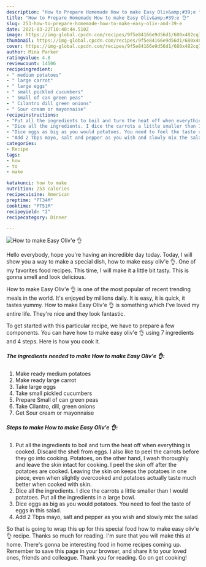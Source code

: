 ```yaml
---
description: "How to Prepare Homemade How to make Easy Oliv&amp;#39;e 👌"
title: "How to Prepare Homemade How to make Easy Oliv&amp;#39;e 👌"
slug: 253-how-to-prepare-homemade-how-to-make-easy-oliv-and-39-e
date: 2021-03-22T10:40:44.510Z
image: https://img-global.cpcdn.com/recipes/9f5e84166e9d56d1/680x482cq70/how-to-make-easy-olive-recipe-main-photo.jpg
thumbnail: https://img-global.cpcdn.com/recipes/9f5e84166e9d56d1/680x482cq70/how-to-make-easy-olive-recipe-main-photo.jpg
cover: https://img-global.cpcdn.com/recipes/9f5e84166e9d56d1/680x482cq70/how-to-make-easy-olive-recipe-main-photo.jpg
author: Mina Parker
ratingvalue: 4.8
reviewcount: 14506
recipeingredient:
- " medium potatoes"
- " large carrot"
- " large eggs"
- " small pickled cucumbers"
- " Small of can green peas"
- " Cilantro dill green onions"
- " Sour cream or mayonnaise"
recipeinstructions:
- "Put all the ingredients to boil and turn the heat off when everything is cooked. Discard the shell from eggs. I also like to peel the carrots before they go into cooking. Potatoes, on the other hand, I wash thoroughly and leave the skin intact for cooking. I peel the skin off after the potatoes are cooked. Leaving the skin on keeps the potatoes in one piece, even when slightly overcooked and potatoes actually taste much better when cooked with skin."
- "Dice all the ingredients. I dice the carrots a little smaller than I would potatoes. Put all the ingredients in a large bowl."
- "Dice eggs as big as you would potatoes. You need to feel the taste of eggs in this salad."
- "Add 2 Tbps mayo, salt and pepper as you wish and slowly mix the salad"
categories:
- Recipe
tags:
- how
- to
- make

katakunci: how to make 
nutrition: 253 calories
recipecuisine: American
preptime: "PT34M"
cooktime: "PT51M"
recipeyield: "2"
recipecategory: Dinner

---
```



![How to make Easy Oliv&#39;e 👌](https://img-global.cpcdn.com/recipes/9f5e84166e9d56d1/680x482cq70/how-to-make-easy-olive-recipe-main-photo.jpg)

Hello everybody, hope you're having an incredible day today. Today, I will show you a way to make a special dish, how to make easy oliv&#39;e 👌. One of my favorites food recipes. This time, I will make it a little bit tasty. This is gonna smell and look delicious.

How to make Easy Oliv&#39;e 👌 is one of the most popular of recent trending meals in the world. It's enjoyed by millions daily. It is easy, it is quick, it tastes yummy. How to make Easy Oliv&#39;e 👌 is something which I've loved my entire life. They're nice and they look fantastic.




To get started with this particular recipe, we have to prepare a few components. You can have how to make easy oliv&#39;e 👌 using 7 ingredients and 4 steps. Here is how you cook it.

<!--inarticleads1-->

##### The ingredients needed to make How to make Easy Oliv&#39;e 👌:

1. Make ready  medium potatoes
1. Make ready  large carrot
1. Take  large eggs
1. Take  small pickled cucumbers
1. Prepare  Small of can green peas
1. Take  Cilantro, dill, green onions
1. Get  Sour cream or mayonnaise




<!--inarticleads2-->

##### Steps to make How to make Easy Oliv&#39;e 👌:

1. Put all the ingredients to boil and turn the heat off when everything is cooked. Discard the shell from eggs. I also like to peel the carrots before they go into cooking. Potatoes, on the other hand, I wash thoroughly and leave the skin intact for cooking. I peel the skin off after the potatoes are cooked. Leaving the skin on keeps the potatoes in one piece, even when slightly overcooked and potatoes actually taste much better when cooked with skin.
1. Dice all the ingredients. I dice the carrots a little smaller than I would potatoes. Put all the ingredients in a large bowl.
1. Dice eggs as big as you would potatoes. You need to feel the taste of eggs in this salad.
1. Add 2 Tbps mayo, salt and pepper as you wish and slowly mix the salad




So that is going to wrap this up for this special food how to make easy oliv&#39;e 👌 recipe. Thanks so much for reading. I'm sure that you will make this at home. There's gonna be interesting food in home recipes coming up. Remember to save this page in your browser, and share it to your loved ones, friends and colleague. Thank you for reading. Go on get cooking!
